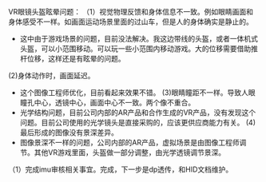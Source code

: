 VR眼镜头盔眩晕问题：
（1）视觉物理反馈和身体信息不一致。例如眼睛画面和身体感受不一样。如画面运动场景里面的过山车，但是人的身体确实是静止的。
- 这中由于游戏场景的问题，目前没法解决。我这边带线的头盔，或者一体机式头盔，可以小范围移动。可以玩一些小范围内移动游戏。大的位移需要借助推杆位移，这样还是有眩晕的问题。

(2)身体动作时，画面延迟。
- 这个图像工程师优化，目前看起来效果不错。
(3)眼睛瞳距不一样。导致人眼瞳孔中心，透镜中心，画面中心不一致。两个像不重合。
- 光学结构问题，目前公司内部的AR产品和合作生成的VR产品，没有发现这个问题。目前公司使用的光学镜头是直接采购的，应该更供应商能力有关。
(4)最后形成的图像没有景深差异。
- 图像景深不一样的问题，公司内部的AR产品，虚拟场景是由图像工程师调节。其他VR游戏里面，头盔做一部分调整，由光学透镜调节景深。

（1）完成imu审核相关事宜。完成，下一步是dp透传，和HID文档维护。






 